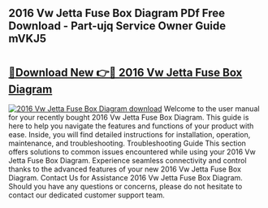 ## 2016 Vw Jetta Fuse Box Diagram PDf Free Download - Part-ujq Service Owner Guide mVKJ5

# <h2><a href="http://dftsml5.blite.top/?on=2016+Vw+Jetta+Fuse+Box+Diagram">🔗Download New 👉🔴 2016 Vw Jetta Fuse Box Diagram</a></h2>

[![2016 Vw Jetta Fuse Box Diagram download](https://i.imgur.com/lujVjoI.png)](http://dftsml5.blite.top/?on=2016+Vw+Jetta+Fuse+Box+Diagram)
Welcome to the user manual for your recently bought 2016 Vw Jetta Fuse Box Diagram. This guide is here to help you navigate the features and functions of your product with ease. Inside, you will find detailed instructions for installation, operation, maintenance, and troubleshooting. Troubleshooting Guide This section offers solutions to common issues encountered while using your 2016 Vw Jetta Fuse Box Diagram. Experience seamless connectivity and control thanks to the advanced features of your new 2016 Vw Jetta Fuse Box Diagram. Contact Us for Assistance 2016 Vw Jetta Fuse Box Diagram. Should you have any questions or concerns, please do not hesitate to contact our dedicated customer support team.
